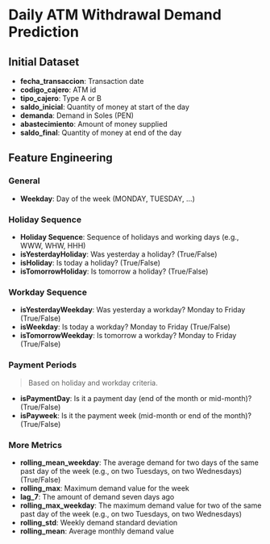 # Daily ATM Withdrawal Demand Prediction

## Initial Dataset

- **fecha_transaccion**: Transaction date
- **codigo_cajero**: ATM id
- **tipo_cajero**: Type A or B
- **saldo_inicial**: Quantity of money at start of the day
- **demanda**: Demand in Soles (PEN)
- **abastecimiento**: Amount of money supplied
- **saldo_final**: Quantity of money at end of the day

## Feature Engineering

### General
- **Weekday**: Day of the week (MONDAY, TUESDAY, ...)

### Holiday Sequence
- **Holiday Sequence**: Sequence of holidays and working days (e.g., WWW, WHW, HHH)
- **isYesterdayHoliday**: Was yesterday a holiday? (True/False)
- **isHoliday**: Is today a holiday? (True/False)
- **isTomorrowHoliday**: Is tomorrow a holiday? (True/False)

### Workday Sequence
- **isYesterdayWeekday**: Was yesterday a workday? Monday to Friday (True/False)
- **isWeekday**: Is today a workday? Monday to Friday (True/False)
- **isTomorrowWeekday**: Is tomorrow a workday? Monday to Friday (True/False)

### Payment Periods
> Based on holiday and workday criteria.
- **isPaymentDay**: Is it a payment day (end of the month or mid-month)? (True/False)
- **isPayweek**: Is it the payment week (mid-month or end of the month)? (True/False)

### More Metrics
- **rolling_mean_weekday**: The average demand for two days of the same past day of the week (e.g., on two Tuesdays, on two Wednesdays) (True/False)
- **rolling_max**: Maximum demand value for the week
- **lag_7**: The amount of demand seven days ago
- **rolling_max_weekday**: The maximum demand value for two of the same past day of the week (e.g., on two Tuesdays, on two Wednesdays)
- **rolling_std**: Weekly demand standard deviation
- **rolling_mean**: Average monthly demand value